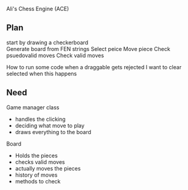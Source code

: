 Ali's Chess Engine (ACE)

## Plan
start by drawing a checkerboard  
Generate board from FEN strings
Select peice
Move piece
Check psuedovalid moves
Check valid moves

How to run some code when a draggable gets rejected
I want to clear selected when this happens

## Need
Game manager class
* handles the clicking
* deciding what move to play
* draws everything to the board  


Board
* Holds the pieces
* checks valid moves
* actually moves the pieces 
* history of moves 
* methods to check 